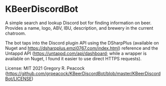 # KBeerDiscordBot
A simple search and lookup Discord bot for finding information on beer. Provides a name, logo, ABV, IBU, description, and brewery in the current chatroom.

The bot taps into the Discord plugin API using the DSharpPlus (available on Nuget and https://dsharpplus.emzi0767.com/index.html) reference and the Untappd API (https://untappd.com/api/dashboard; while a wrapper is available on Nuget, I found it easier to use direct HTTPS requests).

License: MIT 2021 Gregory R. Peacock (https://github.com/grpeacock/KBeerDiscordBot/blob/master/KBeerDiscordBot/LICENSE)
